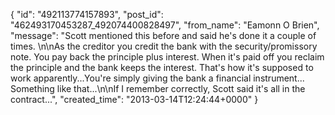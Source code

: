  {
   "id": "492113774157893",
   "post_id": "462493170453287_492074400828497",
   "from_name": "Eamonn O Brien",
   "message": "Scott mentioned this before and said he's done it a couple of times. \n\nAs the creditor you credit the bank with the security/promissory note. You pay back the principle plus interest. When it's paid off you reclaim the principle and the bank keeps the interest. That's how it's supposed to work apparently...You're simply giving the bank a financial instrument... Something like that...\n\nIf I remember correctly, Scott said it's all in the contract...",
   "created_time": "2013-03-14T12:24:44+0000"
 }
